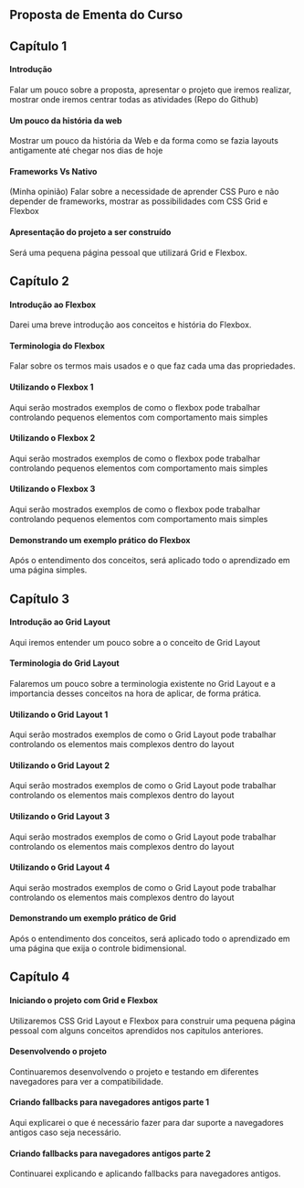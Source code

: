 ## Proposta de Ementa do Curso

## Capítulo 1
#### Introdução
Falar um pouco sobre a proposta, apresentar o projeto que iremos realizar, mostrar onde iremos centrar todas as atividades (Repo do Github)

#### Um pouco da história da web
Mostrar um pouco da história da Web e da forma como se fazia layouts antigamente até chegar nos dias de hoje

#### Frameworks Vs Nativo
(Minha opinião) Falar sobre a necessidade de aprender CSS Puro e não depender de frameworks, mostrar as possibilidades com CSS Grid e Flexbox

#### Apresentação do projeto a ser construído
Será uma pequena página pessoal que utilizará Grid e Flexbox.

## Capítulo 2
#### Introdução ao Flexbox
Darei uma breve introdução aos conceitos e história do Flexbox.

#### Terminologia do Flexbox
Falar sobre os termos mais usados e o que faz cada uma das propriedades.

#### Utilizando o Flexbox 1
Aqui serão mostrados exemplos de como o flexbox pode trabalhar controlando pequenos elementos com comportamento mais simples

#### Utilizando o Flexbox 2
Aqui serão mostrados exemplos de como o flexbox pode trabalhar controlando pequenos elementos com comportamento mais simples

#### Utilizando o Flexbox 3
Aqui serão mostrados exemplos de como o flexbox pode trabalhar controlando pequenos elementos com comportamento mais simples

#### Demonstrando um exemplo prático do Flexbox
Após o entendimento dos conceitos, será aplicado todo o aprendizado em uma página simples. 

## Capítulo 3
#### Introdução ao Grid Layout
Aqui iremos entender um pouco sobre a o conceito de Grid Layout

#### Terminologia do Grid Layout
Falaremos um pouco sobre a terminologia existente no Grid Layout e a importancia desses conceitos na hora de aplicar, de forma prática. 

#### Utilizando o Grid Layout 1
Aqui serão mostrados exemplos de como o Grid Layout pode trabalhar controlando os elementos mais complexos dentro do layout

#### Utilizando o Grid Layout 2
Aqui serão mostrados exemplos de como o Grid Layout pode trabalhar controlando os elementos mais complexos dentro do layout

#### Utilizando o Grid Layout 3
Aqui serão mostrados exemplos de como o Grid Layout pode trabalhar controlando os elementos mais complexos dentro do layout

#### Utilizando o Grid Layout 4
Aqui serão mostrados exemplos de como o Grid Layout pode trabalhar controlando os elementos mais complexos dentro do layout

#### Demonstrando um exemplo prático de Grid
Após o entendimento dos conceitos, será aplicado todo o aprendizado em uma página que exija o controle bidimensional. 

## Capítulo 4 
#### Iniciando o projeto com Grid e Flexbox
Utilizaremos CSS Grid Layout e Flexbox para construir uma pequena página pessoal com alguns conceitos aprendidos nos capitulos anteriores. 

#### Desenvolvendo o projeto
Continuaremos desenvolvendo o projeto e testando em diferentes navegadores para ver a compatibilidade. 

#### Criando fallbacks para navegadores antigos parte 1
Aqui explicarei o que é necessário fazer para dar suporte a navegadores antigos caso seja necessário. 

#### Criando fallbacks para navegadores antigos parte 2
Continuarei explicando e aplicando fallbacks para navegadores antigos. 
